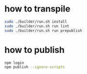 
# how to transpile
```sh
sudo ./builder/run.sh install
sudo ./builder/run.sh run lint
sudo ./builder/run.sh run prepublish
```

# how to publish
```sh
npm login
npm publish --ignore-scripts
```
